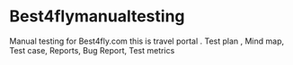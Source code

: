 # Best4flymanualtesting
Manual testing for Best4fly.com this is travel portal . Test plan , Mind map, Test case, Reports, Bug Report, Test metrics
